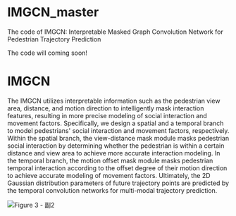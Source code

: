 # IMGCN_master
The code of IMGCN: Interpretable Masked Graph Convolution Network for Pedestrian Trajectory Prediction

The code will coming soon!

# IMGCN
The IMGCN utilizes interpretable information such as the pedestrian view area, distance, and motion direction to intelligently mask interaction features, resulting in more precise modeling of social interaction and movement factors. Specifically, we design a spatial and a temporal branch to model pedestrians' social interaction and movement factors, respectively. Within the spatial branch, the view-distance mask module masks pedestrian social interaction by determining whether the pedestrian is within a certain distance and view area to achieve more accurate interaction modeling. In the temporal branch, the motion offset mask module masks pedestrian temporal interaction according to the offset degree of their motion direction to achieve accurate modeling of movement factors. Ultimately, the 2D Gaussian distribution parameters of future trajectory points are predicted by the temporal convolution networks for multi-modal trajectory prediction.

![Figure 3 - 副2](https://github.com/user-attachments/assets/a42753aa-362a-42d8-b59b-8ba4e7fe0aaf)
